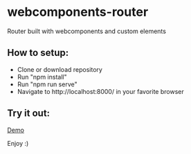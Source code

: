 # webcomponents-router
Router built with webcomponents and custom elements

## How to setup:

- Clone or download repository
- Run "npm install"
- Run "npm run serve"
- Navigate to http://localhost:8000/ in your favorite browser

## Try it out:
[Demo](https://webcomponents-router.firebaseapp.com)

Enjoy :)
